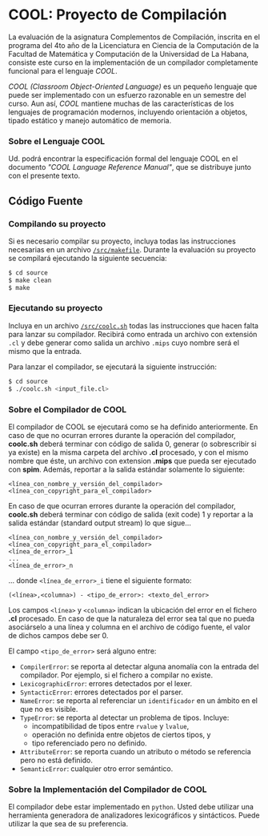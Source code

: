 # COOL: Proyecto de Compilación

La evaluación de la asignatura Complementos de Compilación, inscrita en el programa del 4to año de la Licenciatura en Ciencia de la Computación de la Facultad de Matemática y Computación de la
Universidad de La Habana, consiste este curso en la implementación de un compilador completamente
funcional para el lenguaje _COOL_.

_COOL (Classroom Object-Oriented Language)_ es un pequeño lenguaje que puede ser implementado con un esfuerzo razonable en un semestre del curso. Aun así, _COOL_ mantiene muchas de las características de los lenguajes de programación modernos, incluyendo orientación a objetos, tipado estático y manejo automático de memoria.

### Sobre el Lenguaje COOL

Ud. podrá encontrar la especificación formal del lenguaje COOL en el documento _"COOL Language Reference Manual"_, que se distribuye junto con el presente texto.

## Código Fuente

### Compilando su proyecto

Si es necesario compilar su proyecto, incluya todas las instrucciones necesarias en un archivo [`/src/makefile`](/src/makefile).
Durante la evaluación su proyecto se compilará ejecutando la siguiente secuencia:

```bash
$ cd source
$ make clean
$ make
```

### Ejecutando su proyecto

Incluya en un archivo [`/src/coolc.sh`](/src/coolc.sh) todas las instrucciones que hacen falta para lanzar su compilador. Recibirá como entrada un archivo con extensión `.cl` y debe generar como salida un archivo `.mips` cuyo nombre será el mismo que la entrada.

Para lanzar el compilador, se ejecutará la siguiente instrucción:

```bash
$ cd source
$ ./coolc.sh <input_file.cl>
```

### Sobre el Compilador de COOL

El compilador de COOL se ejecutará como se ha definido anteriormente.
En caso de que no ocurran errores durante la operación del compilador, **coolc.sh** deberá terminar con código de salida 0, generar (o sobrescribir si ya existe) en la misma carpeta del archivo **.cl** procesado, y con el mismo nombre que éste, un archivo con extension **.mips** que pueda ser ejecutado con **spim**. Además, reportar a la salida estándar solamente lo siguiente:

    <línea_con_nombre_y_versión_del_compilador>
    <línea_con_copyright_para_el_compilador>

En caso de que ocurran errores durante la operación del compilador, **coolc.sh** deberá terminar con código
de salida (exit code) 1 y reportar a la salida estándar (standard output stream) lo que sigue...

    <línea_con_nombre_y_versión_del_compilador>
    <línea_con_copyright_para_el_compilador>
    <línea_de_error>_1
    ...
    <línea_de_error>_n

... donde `<línea_de_error>_i` tiene el siguiente formato:

    (<línea>,<columna>) - <tipo_de_error>: <texto_del_error>

Los campos `<línea>` y `<columna>` indican la ubicación del error en el fichero **.cl** procesado. En caso
de que la naturaleza del error sea tal que no pueda asociárselo a una línea y columna en el archivo de
código fuente, el valor de dichos campos debe ser 0.

El campo `<tipo_de_error>` será alguno entre:

- `CompilerError`: se reporta al detectar alguna anomalía con la entrada del compilador. Por ejemplo, si el fichero a compilar no existe.
- `LexicographicError`: errores detectados por el lexer.
- `SyntacticError`: errores detectados por el parser.
- `NameError`: se reporta al referenciar un `identificador` en un ámbito en el que no es visible.
- `TypeError`: se reporta al detectar un problema de tipos. Incluye:
    - incompatibilidad de tipos entre `rvalue` y `lvalue`,
    - operación no definida entre objetos de ciertos tipos, y
    - tipo referenciado pero no definido.
- `AttributeError`: se reporta cuando un atributo o método se referencia pero no está definido.
- `SemanticError`: cualquier otro error semántico.

### Sobre la Implementación del Compilador de COOL

El compilador debe estar implementado en `python`. Usted debe utilizar una herramienta generadora de analizadores
lexicográficos y sintácticos. Puede utilizar la que sea de su preferencia.

